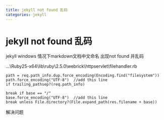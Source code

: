 ```yaml
---
title: jekyll not found 乱码
categories: jekyll
---
```


# jekyll not found 乱码

jekyll windows 情况下markdown文档中文命名 出现not found 并乱码

...\Ruby25-x64\lib\ruby\2.5.0\webrick\httpservlet\filehandler.rb

```
path = req.path_info.dup.force_encoding(Encoding.find("filesystem"))
path.force_encoding("UTF-8")  //add this line
if trailing_pathsep?(req.path_info)
```

```
break if base == "/"
base.force_encoding("UTF-8")  //add this line
break unless File.directory?(File.expand_path(res.filename + base))
```

解决问题